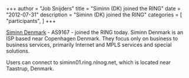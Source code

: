 +++
author = "Job Snijders"
title = "Siminn (DK) joined the RING"
date = "2012-07-31"
description = "Siminn (DK) joined the RING"
categories = [
    "participants",
]
+++

<a href="http://www.siminn.dk/">Siminn Denmark</a> - AS9167 - joined the RING today. Siminn Denmark is an ISP based near Copenhagen Denmark. They focus only on business to business services, primarily Internet and MPLS services and special solutions.

Users can connect to siminn01.ring.nlnog.net, which is located near Taastrup, Denmark.

